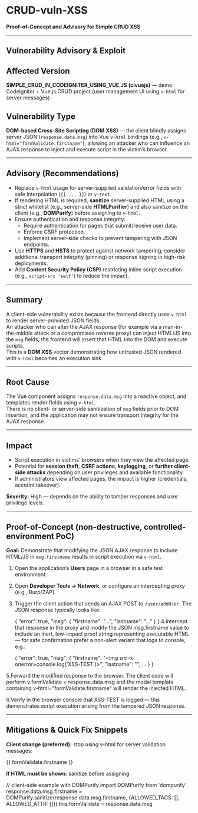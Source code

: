 # CRUD-vuln-XSS
**Proof-of-Concept and Advisory for Simple CRUD XSS**

---

## Vulnerability Advisory & Exploit

## Affected Version
**SIMPLE_CRUD_IN_CODEIGNITER_USING_VUE.JS (civuejs)** — demo CodeIgniter + Vue.js CRUD project (user management UI using `v-html` for server messages)

## Vulnerability Type
**DOM-based Cross-Site Scripting (DOM XSS)** — the client blindly assigns server JSON (`response.data.msg`) into Vue `v-html` bindings (e.g., `v-html="formValidate.firstname"`), allowing an attacker who can influence an AJAX response to inject and execute script in the victim’s browser.

---

## Advisory (Recommendations)

- Replace `v-html` usage for server-supplied validation/error fields with safe interpolation (`{{ ... }}`) or `v-text`.  
- If rendering HTML is required, **sanitize** server-supplied HTML using a strict whitelist (e.g., server-side **HTMLPurifier**) and also sanitize on the client (e.g., **DOMPurify**) before assigning to `v-html`.  
- Ensure authentication and response integrity:
  - Require authentication for pages that submit/receive user data.
  - Enforce CSRF protection.
  - Implement server-side checks to prevent tampering with JSON endpoints.  
- Use **HTTPS** and **HSTS** to protect against network tampering; consider additional transport integrity (pinning) or response signing in high-risk deployments.  
- Add **Content Security Policy (CSP)** restricting inline script execution (e.g., `script-src 'self'`) to reduce the impact.

---

## Summary
A client-side vulnerability exists because the frontend directly uses `v-html` to render server-provided JSON fields.  
An attacker who can alter the AJAX response (for example via a man-in-the-middle attack or a compromised reverse proxy) can inject HTML/JS into the `msg` fields; the frontend will insert that HTML into the DOM and execute scripts.  
This is a **DOM XSS** vector demonstrating how untrusted JSON rendered with `v-html` becomes an execution sink.

---

## Root Cause
The Vue component assigns `response.data.msg` into a reactive object, and templates render fields using `v-html`.  
There is no client- or server-side sanitization of `msg` fields prior to DOM insertion, and the application may not ensure transport integrity for the AJAX response.

---

## Impact
- Script execution in victims’ browsers when they view the affected page.  
- Potential for **session theft**, **CSRF actions**, **keylogging**, or **further client-side attacks** depending on user privileges and available functionality.  
- If administrators view affected pages, the impact is higher (credentials, account takeover).  

**Severity:** High — depends on the ability to tamper responses and user privilege levels.

---

## Proof-of-Concept (non-destructive, controlled-environment PoC)

**Goal:** Demonstrate that modifying the JSON AJAX response to include HTML/JS in `msg.firstname` results in script execution via `v-html`.

1. Open the application’s **Users** page in a browser in a safe test environment.  
2. Open **Developer Tools → Network**, or configure an intercepting proxy (e.g., Burp/ZAP).  
3. Trigger the client action that sends an AJAX POST to `/user/addUser`. The JSON response typically looks like:

   {
     "error": true,
     "msg": {
       "firstname": "...",
       "lastname": "..."
     }
   }
4.Intercept that response in the proxy and modify the JSON msg.firstname value to include an inert, low-impact proof string representing executable HTML — for safe confirmation prefer a non-alert variant that logs to console, e.g.:

   {
     "error": true,
     "msg": {
       "firstname": "<img src=x onerror=console.log('XSS-TEST')>",
       "lastname": "",
       ...
     }
   }


5.Forward the modified response to the browser. The client code will perform v.formValidate = response.data.msg and the modal template containing v-html="formValidate.firstname" will render the injected HTML.

6.Verify in the browser console that XSS-TEST is logged — this demonstrates script execution arising from the tampered JSON response.

---

## Mitigations & Quick Fix Snippets

**Client change (preferred):** stop using v-html for server validation messages:
   
   <!-- unsafe -->
   <div class="has-text-danger" v-html="formValidate.firstname"></div>
   
   <!-- safe -->
   <div class="has-text-danger" v-text="formValidate.firstname"></div>
   <!-- or -->
   <div class="has-text-danger">{{ formValidate.firstname }}</div>


**If HTML must be shown:** sanitize before assigning:

   // client-side example with DOMPurify
   import DOMPurify from 'dompurify'
   response.data.msg.firstname = DOMPurify.sanitize(response.data.msg.firstname, {ALLOWED_TAGS: [], ALLOWED_ATTR: []})
   this.formValidate = response.data.msg
